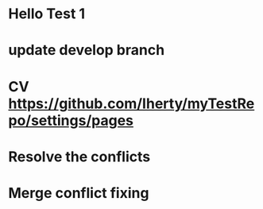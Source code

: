 # Hello Test 1
# update develop branch
# CV https://github.com/Iherty/myTestRepo/settings/pages
# Resolve the conflicts
# Merge conflict fixing 
